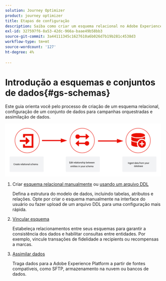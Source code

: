 ```yaml
---
solution: Journey Optimizer
product: journey optimizer
title: Etapas de configuração
description: Saiba como criar um esquema relacional no Adobe Experience Platform fazendo upload de uma DDL
exl-id: 327597f6-8a53-42dc-966a-baae49b58bb3
source-git-commit: 3a44111345c1627610a6b026d7b19b281c4538d3
workflow-type: tm+mt
source-wordcount: '127'
ht-degree: 4%

---
```



# Introdução a esquemas e conjuntos de dados{#gs-schemas}

Este guia orienta você pelo processo de criação de um esquema relacional, configuração de um conjunto de dados para campanhas orquestradas e assimilação de dados.

![](assets/do-not-localize/schema_admin.png)

1. Criar [esquema relacional manualmente](manual-schema.md) ou [usando um arquivo DDL](file-upload-schema.md)

   Defina a estrutura do modelo de dados, incluindo tabelas, atributos e relações. Opte por criar o esquema manualmente na interface do usuário ou fazer upload de um arquivo DDL para uma configuração mais rápida.

1. [Vincular esquema](file-upload-schema.md)

   Estabeleça relacionamentos entre seus esquemas para garantir a consistência dos dados e habilitar consultas entre entidades. Por exemplo, vincule transações de fidelidade a recipients ou recompensas a marcas.

1. [Assimilar dados](ingest-data.md)

   Traga dados para a Adobe Experience Platform a partir de fontes compatíveis, como SFTP, armazenamento na nuvem ou bancos de dados.

